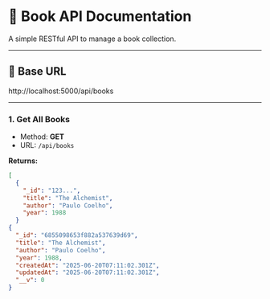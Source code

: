 # 📘 Book API Documentation

A simple RESTful API to manage a book collection.

---

## 🔗 Base URL

http://localhost:5000/api/books

---

### 1. Get All Books

- Method: **GET**
- URL: `/api/books`

**Returns:**
```json
[
  {
    "_id": "123...",
    "title": "The Alchemist",
    "author": "Paulo Coelho",
    "year": 1988
  }
{
  "_id": "6855098653f882a537639d69",
  "title": "The Alchemist",
  "author": "Paulo Coelho",
  "year": 1988,
  "createdAt": "2025-06-20T07:11:02.301Z",
  "updatedAt": "2025-06-20T07:11:02.301Z",
  "__v": 0
}